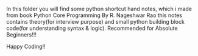 In this folder you will find some python shortcut hand notes, which i made from book Python Core Programming By R. Nageshwar Rao
this notes contains theory(for interview purpose) and small python building block code(for understanding syntax & logic). 
Recommended for Absolute Beginners!!!

Happy Coding!!
